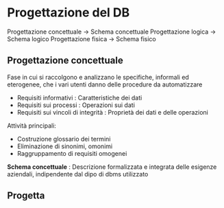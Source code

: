 
# Progettazione del DB

Progettazione concettuale -> Schema concettuale
Progettazione logica -> Schema logico
Progettazione fisica -> Schema fisico

## Progettazione concettuale
Fase in cui si raccolgono e analizzano le specifiche, informali ed eterogenee, che i vari utenti danno delle procedure da automatizzare

- Requisiti informativi : Caratteristiche dei dati
- Requisiti sui processi : Operazioni sui dati
- Requisiti sui vincoli di integrità : Proprietà dei dati e delle operazioni

Attività principali:
- Costruzione glossario dei termini
- Eliminazione di sinonimi, omonimi
- Raggruppamento di requisiti omogenei

**Schema concettuale** : Descrizione formalizzata e integrata delle esigenze aziendali, indipendente dal dipo di dbms utilizzato

## Progetta
<!--stackedit_data:
eyJoaXN0b3J5IjpbMjA4NjM2NTA2OV19
-->